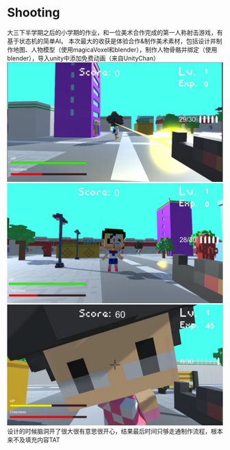 # Shooting  
大三下半学期之后的小学期的作业，和一位美术合作完成的第一人称射击游戏，有基于状态机的简单AI。
本次最大的收获是体验合作&制作美术素材，包括设计并制作地图、人物模型（使用magicaVoxel和blender），制作人物骨骼并绑定（使用blender），导入unity中添加免费动画（来自UnityChan）  
![pic1](https://github.com/MidoriMeng/Shooting/blob/master/for_presentation/1.jpg)  
![pic2](https://github.com/MidoriMeng/Shooting/blob/master/for_presentation/2.jpg)  
![pic3](https://github.com/MidoriMeng/Shooting/blob/master/for_presentation/3.jpg)  
设计的时候脑洞开了很大很有意思很开心，结果最后时间只够走通制作流程，根本来不及填充内容TAT